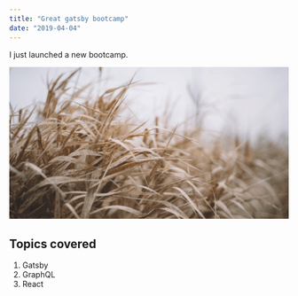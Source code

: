 ```yaml
---
title: "Great gatsby bootcamp"
date: "2019-04-04"
---
```


I just launched a new bootcamp.

![grass-img](./grass.png)

## Topics covered

1. Gatsby
2. GraphQL
3. React 

